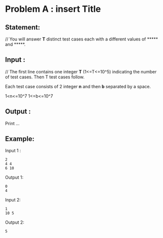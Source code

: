 # Problem A : insert Title

## Statement:



// You will answer **T** distinct test cases each with a different values of ***** and *****.

## Input :
// The first line contains one integer **T** (1<=T<=10^5) indicating the number of test cases. Then T test cases follow.

Each test case consists of 2 integer **n** and then **b** separated by a space.

1<n<=10^7
1<=b<=10^7

## Output :
Print ...

## Example:
Input 1 :  

```
2 
4 4  
6 10   
```

Output 1:  

```
0  
4    
```

Input 2:  

```
1
10 5  
```

Output 2:  

```
5  
```

